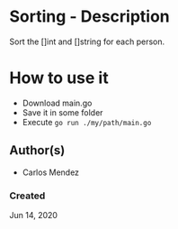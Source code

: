 #  Sorting - Description

Sort the []int and []string for each person.

# How to use it

* Download main.go
* Save it in some folder
* Execute `go run ./my/path/main.go`

## Author(s)

* Carlos Mendez

### Created

Jun 14, 2020